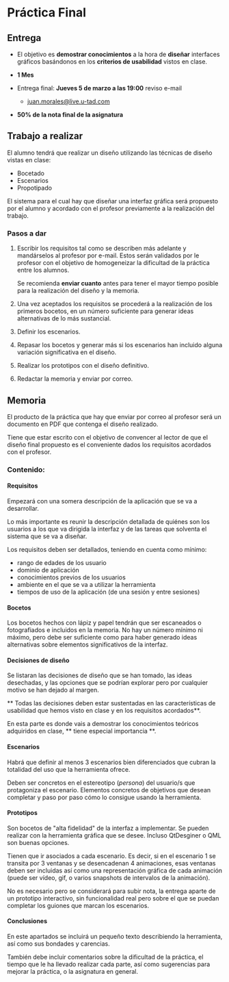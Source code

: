 # Práctica Final #

## Entrega ##

- El objetivo es **demostrar conocimientos** a la hora de **diseñar**
  interfaces gráficos basándonos en los **criterios de usabilidad**
  vistos en clase.

- **1 Mes**

- Entrega final: **Jueves 5 de marzo a las 19:00** reviso e-mail
    - juan.morales@live.u-tad.com

- **50% de la nota final de la asignatura**

## Trabajo a realizar ##

El alumno tendrá que realizar un diseño utilizando las técnicas de
diseño vistas en clase:

- Bocetado
- Escenarios
- Propotipado

El sistema para el cual hay que diseñar una interfaz gráfica será
propuesto por el alumno y acordado con el profesor previamente a la
realización del trabajo.

### Pasos a dar ###

1. Escribir los requisitos tal como se describen más adelante y
   mandárselos al profesor por e-mail. Estos serán validados por le
   profesor con el objetivo de homogeneizar la dificultad de la
   práctica entre los alumnos.

   Se recomienda **enviar cuanto** antes para tener el mayor tiempo
   posible para la realización del diseño y la memoria.
	
2. Una vez aceptados los requisitos se procederá a la realización de
   los primeros bocetos, en un número suficiente para generar ideas
   alternativas de lo más sustancial.

3. Definir los escenarios.

4. Repasar los bocetos y generar más si los escenarios han incluido
   alguna variación significativa en el diseño.

5. Realizar los prototipos con el diseño definitivo.

6. Redactar la memoria y enviar por correo.

## Memoria ##

El producto de la práctica que hay que enviar por correo al profesor
será un documento en PDF que contenga el diseño realizado.

Tiene que estar escrito con el objetivo de convencer al lector de que
el diseño final propuesto es el conveniente dados los requisitos
acordados con el profesor.

### Contenido: ###

#### Requisitos ####

Empezará con una somera descripción de la aplicación que se va a
desarrollar.

Lo más importante es reunir la descripción detallada de quiénes son
los usuarios a los que va dirigida la interfaz y de las tareas que
solventa el sistema que se va a diseñar.

Los requisitos deben ser detallados, teniendo en cuenta como mínimo:

- rango de edades de los usuario
- dominio de aplicación
- conocimientos previos de los usuarios
- ambiente en el que se va a utilizar la herramienta
- tiempos de uso de la aplicación (de una sesión y entre sesiones)

#### Bocetos ####

Los bocetos hechos con lápiz y papel tendrán que ser escaneados o
fotografiados e incluidos en la memoria. No hay un número mínimo ni
máximo, pero debe ser suficiente como para haber generado ideas
alternativas sobre elementos significativos de la interfaz.

#### Decisiones de diseño ####

Se listaran las decisiones de diseño que se han tomado, las ideas
desechadas, y las opciones que se podrían explorar pero por cualquier
motivo se han dejado al margen.

** Todas las decisiones deben estar sustentadas en las características
   de usabilidad que hemos visto en clase y en los requisitos
   acordados**.

En esta parte es donde vais a demostrar los conocimientos teóricos
adquiridos en clase, ** tiene especial importancia **.

#### Escenarios ####

Habrá que definir al menos 3 escenarios bien diferenciados que cubran
la totalidad del uso que la herramienta ofrece.

Deben ser concretos en el estereotipo (*persona*) del usuario/s que
protagoniza el escenario. Elementos concretos de objetivos que desean
completar y paso por paso cómo lo consigue usando la herramienta.

#### Prototipos ####

Son bocetos de "alta fidelidad" de la interfaz a implementar. Se
pueden realizar con la herramienta gráfica que se desee. Incluso
QtDesginer o QML son buenas opciones.

Tienen que ir asociados a cada escenario. Es decir, si en el escenario
1 se transita por 3 ventanas y se desencadenan 4 animaciones, esas
ventanas deben ser incluidas así como una representación gráfica de
cada animación (puede ser vídeo, gif, o varios snapshots de intervalos
de la animación).

No es necesario pero se considerará para subir nota, la entrega aparte
de un prototipo interactivo, sin funcionalidad real pero sobre el que
se puedan completar los guiones que marcan los escenarios.

#### Conclusiones ####

En este apartados se incluirá un pequeño texto describiendo la
herramienta, así como sus bondades y carencias.

También debe incluir comentarios sobre la dificultad de la práctica,
el tiempo que le ha llevado realizar cada parte, así como sugerencias
para mejorar la práctica, o la asignatura en general.
